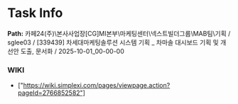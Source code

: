 # Task Info

**Path:** 카페24(주)\본사사업장\[CG]MI본부\마케팅센터\넥스트빌더그룹\MAB팀\기획 / sglee03 / [339439] 차세대마케팅솔루션 시스템 기획 _ 차마솔 대시보드 기획 및 개선안 도출, 문서화 / 2025-10-01_00-00-00

### WIKI
- ["https://wiki.simplexi.com/pages/viewpage.action?pageId=2766852582"]

